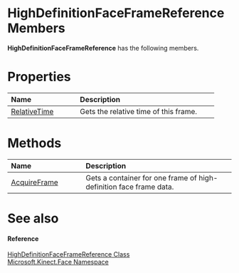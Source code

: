 HighDefinitionFaceFrameReference Members  
========================================  

**HighDefinitionFaceFrameReference** has the following members.  

<span id="publicpropertiesSection"></span>

Properties  
==========  

<table>
<colgroup>
<col width="30%" />
<col width="60%" />
</colgroup>
<thead>
<tr class="header">
<th align="left">Name</th>
<th align="left">Description</th>
</tr>
</thead>
<tbody>
<tr class="odd">
<td align="left"><a href="Properties/RelativeTime_Property.md">RelativeTime</a></td>
<td align="left">Gets the relative time of this frame.</td>
</tr>
</tbody>
</table>

<span id="publicmethodsSection"></span>

Methods  
=======  

<table>
<colgroup>
<col width="30%" />
<col width="60%" />
</colgroup>
<thead>
<tr class="header">
<th align="left">Name</th>
<th align="left">Description</th>
</tr>
</thead>
<tbody>
<tr class="odd">
<td align="left"><a href="Methods/AcquireFrame_Method.md">AcquireFrame</a></td>
<td align="left">Gets a container for one frame of high-definition face frame data.</td>
</tr>
</tbody>
</table>

<span id="ID4EK"></span>

See also  
========  

<span id="ID4EM"></span>
#### Reference  

[HighDefinitionFaceFrameReference Class](../HighDefinitionFaceFrameRef.md)  
 [Microsoft.Kinect.Face Namespace](../../Kinect.Face.md)  



<!--Please do not edit the data in the comment block below.-->
<!--
TOCTitle : HighDefinitionFaceFrameReference Members
RLTitle : HighDefinitionFaceFrameReference Members
KeywordF : Microsoft.Kinect.Face.HighDefinitionFaceFrameReference
KeywordF : HighDefinitionFaceFrameReference
KeywordK : HighDefinitionFaceFrameReference class
KeywordK : HighDefinitionFaceFrameReference class, all members
KeywordK : Microsoft.Kinect.Face.HighDefinitionFaceFrameReference class
HelpPriority : 1
KeywordA : AllMembers.T:Microsoft.Kinect.Face.HighDefinitionFaceFrameReference
AssetID : AllMembers.T:Microsoft.Kinect.Face.HighDefinitionFaceFrameReference
Locale : en-us
CommunityContent : 1
TargetOS : Windows
TopicType : kbSyntax
DocSet : K4Wv2
ProjType : K4Wv2Proj
Technology : Kinect for Windows
Product : Kinect for Windows SDK v2
productversion : 20
-->
